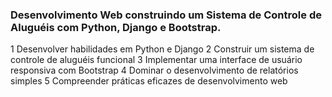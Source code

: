 ### Desenvolvimento Web construindo um Sistema de Controle de Aluguéis com Python, Django e Bootstrap.

1 Desenvolver habilidades em Python e Django
2 Construir um sistema de controle de aluguéis funcional
3 Implementar uma interface de usuário responsiva com Bootstrap
4 Dominar o desenvolvimento de relatórios simples
5 Compreender práticas eficazes de desenvolvimento web
